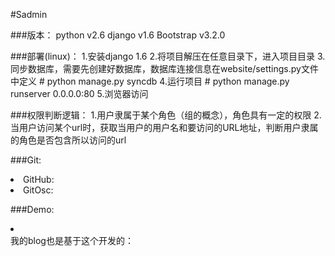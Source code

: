 #Sadmin

###版本：
    python v2.6
    django v1.6
    Bootstrap v3.2.0
	
###部署(linux)：
	1.安装django 1.6
	2.将项目解压在任意目录下，进入项目目录
	3.同步数据库，需要先创建好数据库，数据库连接信息在website/settings.py文件中定义
		# python manage.py syncdb
	4.运行项目
		# python manage.py runserver 0.0.0.0:80
	5.浏览器访问
	
###权限判断逻辑：
	1.用户隶属于某个角色（组的概念），角色具有一定的权限
	2.当用户访问某个url时，获取当用户的用户名和要访问的URL地址，判断用户隶属的角色是否包含所以访问的url

###Git:
<li>GitHub:<https://github.com/liufeily/sadmin></li>
<li>GitOsc:<http://git.oschina.net/liufeily/sadmin></li>

###Demo:
<li><http://sadmin.sinaapp.com></li>
我的blog也是基于这个开发的：<http://liufeily.sinaapp.com>
